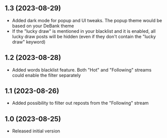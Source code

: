 ## 1.3 (2023-08-29)

* Added dark mode for popup and UI tweaks.
  The popup theme would be based on your DeBank theme
* If the "lucky draw" is mentioned in your blacklist and it is enabled,
  all lucky draw posts will be hidden (even if they don't contain the "lucky draw" keyword)

## 1.2 (2023-08-28)

* Added words blacklist feature. Both "Hot" and "Following" streams
  could enable the filter separately

## 1.1 (2023-08-26)

* Added possibility to filter out reposts from the "Following" stream

## 1.0 (2023-08-25)

* Released initial version